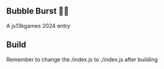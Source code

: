 ## Bubble Burst 🫧💥

A js13kgames 2024 entry

## Build

Remember to change the /index.js to ./index.js after building
